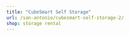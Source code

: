 ```yaml
---
title: "CubeSmart Self Storage"
url: /san-antonio/cubesmart-self-storage-2/
shop: storage rental
---
```

